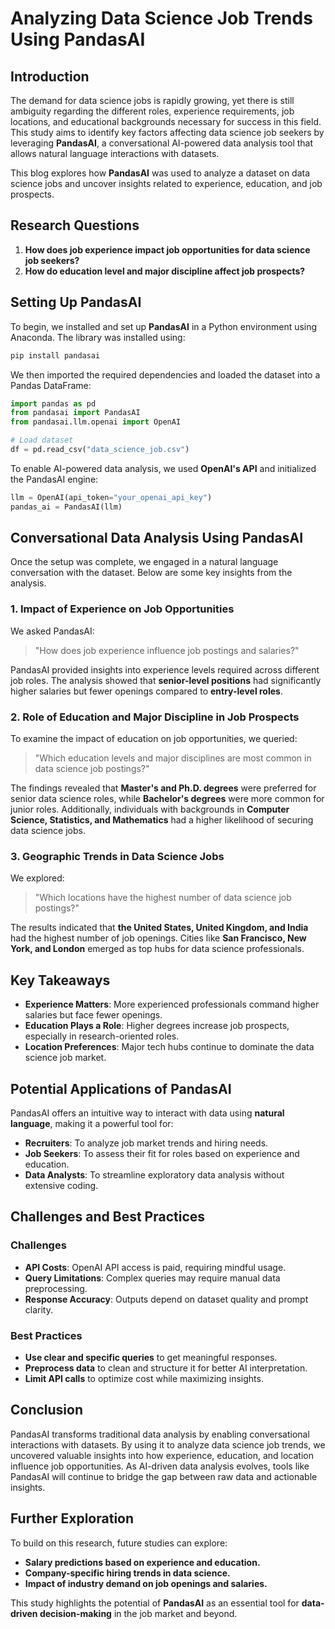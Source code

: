 # Analyzing Data Science Job Trends Using PandasAI

## Introduction
The demand for data science jobs is rapidly growing, yet there is still ambiguity regarding the different roles, experience requirements, job locations, and educational backgrounds necessary for success in this field. This study aims to identify key factors affecting data science job seekers by leveraging **PandasAI**, a conversational AI-powered data analysis tool that allows natural language interactions with datasets.

This blog explores how **PandasAI** was used to analyze a dataset on data science jobs and uncover insights related to experience, education, and job prospects.

## Research Questions
1. **How does job experience impact job opportunities for data science job seekers?**
2. **How do education level and major discipline affect job prospects?**

## Setting Up PandasAI
To begin, we installed and set up **PandasAI** in a Python environment using Anaconda. The library was installed using:

```bash
pip install pandasai
```

We then imported the required dependencies and loaded the dataset into a Pandas DataFrame:

```python
import pandas as pd
from pandasai import PandasAI
from pandasai.llm.openai import OpenAI

# Load dataset
df = pd.read_csv("data_science_job.csv")
```

To enable AI-powered data analysis, we used **OpenAI's API** and initialized the PandasAI engine:

```python
llm = OpenAI(api_token="your_openai_api_key")
pandas_ai = PandasAI(llm)
```

## Conversational Data Analysis Using PandasAI
Once the setup was complete, we engaged in a natural language conversation with the dataset. Below are some key insights from the analysis.

### 1. Impact of Experience on Job Opportunities
We asked PandasAI:

> "How does job experience influence job postings and salaries?"

PandasAI provided insights into experience levels required across different job roles. The analysis showed that **senior-level positions** had significantly higher salaries but fewer openings compared to **entry-level roles**.

### 2. Role of Education and Major Discipline in Job Prospects
To examine the impact of education on job opportunities, we queried:

> "Which education levels and major disciplines are most common in data science job postings?"

The findings revealed that **Master's and Ph.D. degrees** were preferred for senior data science roles, while **Bachelor's degrees** were more common for junior roles. Additionally, individuals with backgrounds in **Computer Science, Statistics, and Mathematics** had a higher likelihood of securing data science jobs.

### 3. Geographic Trends in Data Science Jobs
We explored:

> "Which locations have the highest number of data science job postings?"

The results indicated that **the United States, United Kingdom, and India** had the highest number of job openings. Cities like **San Francisco, New York, and London** emerged as top hubs for data science professionals.

## Key Takeaways
- **Experience Matters**: More experienced professionals command higher salaries but face fewer openings.
- **Education Plays a Role**: Higher degrees increase job prospects, especially in research-oriented roles.
- **Location Preferences**: Major tech hubs continue to dominate the data science job market.

## Potential Applications of PandasAI
PandasAI offers an intuitive way to interact with data using **natural language**, making it a powerful tool for:
- **Recruiters**: To analyze job market trends and hiring needs.
- **Job Seekers**: To assess their fit for roles based on experience and education.
- **Data Analysts**: To streamline exploratory data analysis without extensive coding.

## Challenges and Best Practices
### Challenges
- **API Costs**: OpenAI API access is paid, requiring mindful usage.
- **Query Limitations**: Complex queries may require manual data preprocessing.
- **Response Accuracy**: Outputs depend on dataset quality and prompt clarity.

### Best Practices
- **Use clear and specific queries** to get meaningful responses.
- **Preprocess data** to clean and structure it for better AI interpretation.
- **Limit API calls** to optimize cost while maximizing insights.

## Conclusion
PandasAI transforms traditional data analysis by enabling conversational interactions with datasets. By using it to analyze data science job trends, we uncovered valuable insights into how experience, education, and location influence job opportunities. As AI-driven data analysis evolves, tools like PandasAI will continue to bridge the gap between raw data and actionable insights.

## Further Exploration
To build on this research, future studies can explore:
- **Salary predictions based on experience and education.**
- **Company-specific hiring trends in data science.**
- **Impact of industry demand on job openings and salaries.**

This study highlights the potential of **PandasAI** as an essential tool for **data-driven decision-making** in the job market and beyond.


